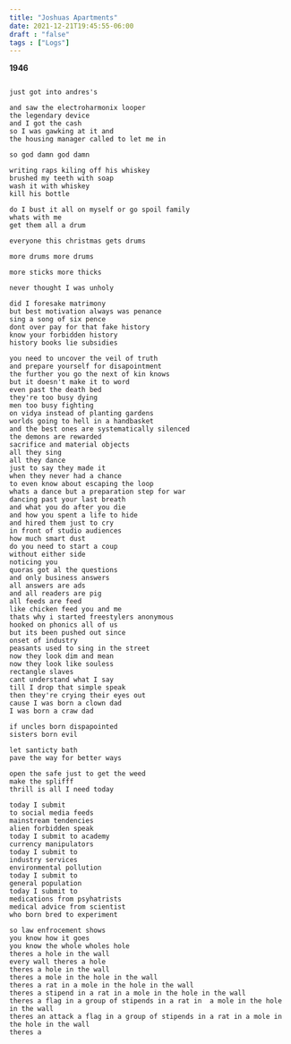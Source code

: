 ```yaml
---
title: "Joshuas Apartments"
date: 2021-12-21T19:45:55-06:00
draft : "false"
tags : ["Logs"]
---
```


<!--more-->

**1946**

```

just got into andres's

and saw the electroharmonix looper
the legendary device
and I got the cash
so I was gawking at it and
the housing manager called to let me in

so god damn god damn

writing raps kiling off his whiskey
brushed my teeth with soap
wash it with whiskey
kill his bottle

do I bust it all on myself or go spoil family
whats with me
get them all a drum

everyone this christmas gets drums

more drums more drums

more sticks more thicks

never thought I was unholy

did I foresake matrimony
but best motivation always was penance
sing a song of six pence
dont over pay for that fake history
know your forbidden history
history books lie subsidies

you need to uncover the veil of truth
and prepare yourself for disapointment
the further you go the next of kin knows
but it doesn't make it to word
even past the death bed
they're too busy dying
men too busy fighting
on vidya instead of planting gardens
worlds going to hell in a handbasket
and the best ones are systematically silenced
the demons are rewarded
sacrifice and material objects
all they sing
all they dance
just to say they made it
when they never had a chance
to even know about escaping the loop
whats a dance but a preparation step for war
dancing past your last breath
and what you do after you die
and how you spent a life to hide
and hired them just to cry
in front of studio audiences
how much smart dust
do you need to start a coup
without either side
noticing you
quoras got al the questions
and only business answers
all answers are ads
and all readers are pig
all feeds are feed
like chicken feed you and me
thats why i started freestylers anonymous
hooked on phonics all of us
but its been pushed out since
onset of industry
peasants used to sing in the street
now they look dim and mean
now they look like souless
rectangle slaves
cant understand what I say
till I drop that simple speak
then they're crying their eyes out
cause I was born a clown dad
I was born a craw dad

if uncles born dispapointed
sisters born evil

let santicty bath
pave the way for better ways

open the safe just to get the weed
make the splifff
thrill is all I need today

today I submit
to social media feeds
mainstream tendencies
alien forbidden speak
today I submit to academy
currency manipulators
today I submit to
industry services
environmental pollution
today I submit to
general population
today I submit to
medications from psyhatrists
medical advice from scientist
who born bred to experiment

so law enfrocement shows
you know how it goes
you know the whole wholes hole
theres a hole in the wall
every wall theres a hole
theres a hole in the wall
theres a mole in the hole in the wall
theres a rat in a mole in the hole in the wall
theres a stipend in a rat in a mole in the hole in the wall
theres a flag in a group of stipends in a rat in  a mole in the hole in the wall
theres an attack a flag in a group of stipends in a rat in a mole in the hole in the wall
theres a  

```

<!--

| Dailies        | Questions           | Answers  |
| ------------- |:-------------:| -----:|
| Read()      | *What did you read?* | X |
| Write()      | *What did you write?*      |   X |
| Create() | *What did you make?*      |    X |
| Exercise() | *Dance workout (or otherwise?)*      |    X |
| Audio() | *You recorded what:*      |    X |
| Video() | *You filmed what:*      |    X |
| Finish() | *You bounced what track:*      |    X |
| Live() | *You sang what live:*      |    X |
| Finish2() | *You made what visuals*      |    X |
| Phone() | *You called who:*      |    X |
| Share() | *Uploaded what to archive:*      |    X |
| PBD() | *You did what for PBD?*      |    X |
| Web() | *You did what to POLIW.AT?*      |    X |
| Love&Legacy() | *You did what for friends/fam?*      |    X |
| God() | *You're grateful for what?*      |    X |
<sub>v1.0</sub>

 -->
